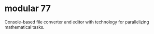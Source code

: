 # modular 77
Console-based file converter and editor with technology for parallelizing mathematical tasks.
